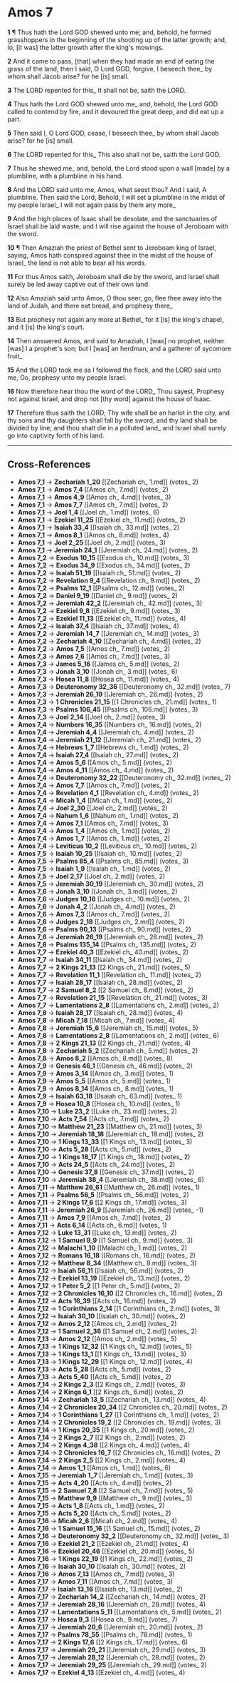 # Amos 7

**1** ¶ Thus hath the Lord GOD shewed unto me; and, behold, he formed grasshoppers in the beginning of the shooting up of the latter growth; and, lo, [it was] the latter growth after the king's mowings.

**2** And it came to pass, [that] when they had made an end of eating the grass of the land, then I said, O Lord GOD, forgive, I beseech thee_ by whom shall Jacob arise? for he [is] small.

**3** The LORD repented for this_ It shall not be, saith the LORD.

**4** Thus hath the Lord GOD shewed unto me_ and, behold, the Lord GOD called to contend by fire, and it devoured the great deep, and did eat up a part.

**5** Then said I, O Lord GOD, cease, I beseech thee_ by whom shall Jacob arise? for he [is] small.

**6** The LORD repented for this_ This also shall not be, saith the Lord GOD.

**7** Thus he shewed me_ and, behold, the Lord stood upon a wall [made] by a plumbline, with a plumbline in his hand.

**8** And the LORD said unto me, Amos, what seest thou? And I said, A plumbline. Then said the Lord, Behold, I will set a plumbline in the midst of my people Israel_ I will not again pass by them any more_

**9** And the high places of Isaac shall be desolate, and the sanctuaries of Israel shall be laid waste; and I will rise against the house of Jeroboam with the sword.

**10** ¶ Then Amaziah the priest of Bethel sent to Jeroboam king of Israel, saying, Amos hath conspired against thee in the midst of the house of Israel_ the land is not able to bear all his words.

**11** For thus Amos saith, Jeroboam shall die by the sword, and Israel shall surely be led away captive out of their own land.

**12** Also Amaziah said unto Amos, O thou seer, go, flee thee away into the land of Judah, and there eat bread, and prophesy there_

**13** But prophesy not again any more at Bethel_ for it [is] the king's chapel, and it [is] the king's court.

**14** Then answered Amos, and said to Amaziah, I [was] no prophet, neither [was] I a prophet's son; but I [was] an herdman, and a gatherer of sycomore fruit_

**15** And the LORD took me as I followed the flock, and the LORD said unto me, Go, prophesy unto my people Israel.

**16** Now therefore hear thou the word of the LORD_ Thou sayest, Prophesy not against Israel, and drop not [thy word] against the house of Isaac.

**17** Therefore thus saith the LORD; Thy wife shall be an harlot in the city, and thy sons and thy daughters shall fall by the sword, and thy land shall be divided by line; and thou shalt die in a polluted land_ and Israel shall surely go into captivity forth of his land.

---

## Cross-References

- **Amos 7_1** → **Zechariah 1_20** [[Zechariah ch_ 1.md]] (votes_ 2)
- **Amos 7_1** → **Amos 7_4** [[Amos ch_ 7.md]] (votes_ 2)
- **Amos 7_1** → **Amos 4_9** [[Amos ch_ 4.md]] (votes_ 3)
- **Amos 7_1** → **Amos 7_7** [[Amos ch_ 7.md]] (votes_ 2)
- **Amos 7_1** → **Joel 1_4** [[Joel ch_ 1.md]] (votes_ 6)
- **Amos 7_1** → **Ezekiel 11_25** [[Ezekiel ch_ 11.md]] (votes_ 2)
- **Amos 7_1** → **Isaiah 33_4** [[Isaiah ch_ 33.md]] (votes_ 2)
- **Amos 7_1** → **Amos 8_1** [[Amos ch_ 8.md]] (votes_ 4)
- **Amos 7_1** → **Joel 2_25** [[Joel ch_ 2.md]] (votes_ 3)
- **Amos 7_1** → **Jeremiah 24_1** [[Jeremiah ch_ 24.md]] (votes_ 2)
- **Amos 7_2** → **Exodus 10_15** [[Exodus ch_ 10.md]] (votes_ 3)
- **Amos 7_2** → **Exodus 34_9** [[Exodus ch_ 34.md]] (votes_ 2)
- **Amos 7_2** → **Isaiah 51_19** [[Isaiah ch_ 51.md]] (votes_ 2)
- **Amos 7_2** → **Revelation 9_4** [[Revelation ch_ 9.md]] (votes_ 2)
- **Amos 7_2** → **Psalms 12_1** [[Psalms ch_ 12.md]] (votes_ 2)
- **Amos 7_2** → **Daniel 9_19** [[Daniel ch_ 9.md]] (votes_ 2)
- **Amos 7_2** → **Jeremiah 42_2** [[Jeremiah ch_ 42.md]] (votes_ 3)
- **Amos 7_2** → **Ezekiel 9_8** [[Ezekiel ch_ 9.md]] (votes_ 3)
- **Amos 7_2** → **Ezekiel 11_13** [[Ezekiel ch_ 11.md]] (votes_ 4)
- **Amos 7_2** → **Isaiah 37_4** [[Isaiah ch_ 37.md]] (votes_ 4)
- **Amos 7_2** → **Jeremiah 14_7** [[Jeremiah ch_ 14.md]] (votes_ 3)
- **Amos 7_2** → **Zechariah 4_10** [[Zechariah ch_ 4.md]] (votes_ 2)
- **Amos 7_2** → **Amos 7_5** [[Amos ch_ 7.md]] (votes_ 2)
- **Amos 7_3** → **Amos 7_6** [[Amos ch_ 7.md]] (votes_ 3)
- **Amos 7_3** → **James 5_16** [[James ch_ 5.md]] (votes_ 2)
- **Amos 7_3** → **Jonah 3_10** [[Jonah ch_ 3.md]] (votes_ 6)
- **Amos 7_3** → **Hosea 11_8** [[Hosea ch_ 11.md]] (votes_ 4)
- **Amos 7_3** → **Deuteronomy 32_36** [[Deuteronomy ch_ 32.md]] (votes_ 7)
- **Amos 7_3** → **Jeremiah 26_19** [[Jeremiah ch_ 26.md]] (votes_ 2)
- **Amos 7_3** → **1 Chronicles 21_15** [[1 Chronicles ch_ 21.md]] (votes_ 1)
- **Amos 7_3** → **Psalms 106_45** [[Psalms ch_ 106.md]] (votes_ 3)
- **Amos 7_3** → **Joel 2_14** [[Joel ch_ 2.md]] (votes_ 3)
- **Amos 7_4** → **Numbers 16_35** [[Numbers ch_ 16.md]] (votes_ 2)
- **Amos 7_4** → **Jeremiah 4_4** [[Jeremiah ch_ 4.md]] (votes_ 2)
- **Amos 7_4** → **Jeremiah 21_12** [[Jeremiah ch_ 21.md]] (votes_ 2)
- **Amos 7_4** → **Hebrews 1_7** [[Hebrews ch_ 1.md]] (votes_ 2)
- **Amos 7_4** → **Isaiah 27_4** [[Isaiah ch_ 27.md]] (votes_ 2)
- **Amos 7_4** → **Amos 5_6** [[Amos ch_ 5.md]] (votes_ 2)
- **Amos 7_4** → **Amos 4_11** [[Amos ch_ 4.md]] (votes_ 2)
- **Amos 7_4** → **Deuteronomy 32_22** [[Deuteronomy ch_ 32.md]] (votes_ 2)
- **Amos 7_4** → **Amos 7_7** [[Amos ch_ 7.md]] (votes_ 2)
- **Amos 7_4** → **Revelation 4_1** [[Revelation ch_ 4.md]] (votes_ 2)
- **Amos 7_4** → **Micah 1_4** [[Micah ch_ 1.md]] (votes_ 2)
- **Amos 7_4** → **Joel 2_30** [[Joel ch_ 2.md]] (votes_ 2)
- **Amos 7_4** → **Nahum 1_6** [[Nahum ch_ 1.md]] (votes_ 2)
- **Amos 7_4** → **Amos 7_1** [[Amos ch_ 7.md]] (votes_ 3)
- **Amos 7_4** → **Amos 1_4** [[Amos ch_ 1.md]] (votes_ 2)
- **Amos 7_4** → **Amos 1_7** [[Amos ch_ 1.md]] (votes_ 2)
- **Amos 7_4** → **Leviticus 10_2** [[Leviticus ch_ 10.md]] (votes_ 2)
- **Amos 7_5** → **Isaiah 10_25** [[Isaiah ch_ 10.md]] (votes_ 2)
- **Amos 7_5** → **Psalms 85_4** [[Psalms ch_ 85.md]] (votes_ 3)
- **Amos 7_5** → **Isaiah 1_9** [[Isaiah ch_ 1.md]] (votes_ 2)
- **Amos 7_5** → **Joel 2_17** [[Joel ch_ 2.md]] (votes_ 2)
- **Amos 7_5** → **Jeremiah 30_19** [[Jeremiah ch_ 30.md]] (votes_ 2)
- **Amos 7_6** → **Jonah 3_10** [[Jonah ch_ 3.md]] (votes_ 2)
- **Amos 7_6** → **Judges 10_16** [[Judges ch_ 10.md]] (votes_ 2)
- **Amos 7_6** → **Jonah 4_2** [[Jonah ch_ 4.md]] (votes_ 2)
- **Amos 7_6** → **Amos 7_3** [[Amos ch_ 7.md]] (votes_ 2)
- **Amos 7_6** → **Judges 2_18** [[Judges ch_ 2.md]] (votes_ 2)
- **Amos 7_6** → **Psalms 90_13** [[Psalms ch_ 90.md]] (votes_ 2)
- **Amos 7_6** → **Jeremiah 26_19** [[Jeremiah ch_ 26.md]] (votes_ 2)
- **Amos 7_6** → **Psalms 135_14** [[Psalms ch_ 135.md]] (votes_ 2)
- **Amos 7_7** → **Ezekiel 40_3** [[Ezekiel ch_ 40.md]] (votes_ 2)
- **Amos 7_7** → **Isaiah 34_11** [[Isaiah ch_ 34.md]] (votes_ 2)
- **Amos 7_7** → **2 Kings 21_13** [[2 Kings ch_ 21.md]] (votes_ 5)
- **Amos 7_7** → **Revelation 11_1** [[Revelation ch_ 11.md]] (votes_ 2)
- **Amos 7_7** → **Isaiah 28_17** [[Isaiah ch_ 28.md]] (votes_ 2)
- **Amos 7_7** → **2 Samuel 8_2** [[2 Samuel ch_ 8.md]] (votes_ 2)
- **Amos 7_7** → **Revelation 21_15** [[Revelation ch_ 21.md]] (votes_ 3)
- **Amos 7_7** → **Lamentations 2_8** [[Lamentations ch_ 2.md]] (votes_ 2)
- **Amos 7_8** → **Isaiah 28_17** [[Isaiah ch_ 28.md]] (votes_ 4)
- **Amos 7_8** → **Micah 7_18** [[Micah ch_ 7.md]] (votes_ 4)
- **Amos 7_8** → **Jeremiah 15_6** [[Jeremiah ch_ 15.md]] (votes_ 5)
- **Amos 7_8** → **Lamentations 2_8** [[Lamentations ch_ 2.md]] (votes_ 6)
- **Amos 7_8** → **2 Kings 21_13** [[2 Kings ch_ 21.md]] (votes_ 4)
- **Amos 7_8** → **Zechariah 5_2** [[Zechariah ch_ 5.md]] (votes_ 2)
- **Amos 7_8** → **Amos 8_2** [[Amos ch_ 8.md]] (votes_ 8)
- **Amos 7_9** → **Genesis 46_1** [[Genesis ch_ 46.md]] (votes_ 2)
- **Amos 7_9** → **Amos 3_14** [[Amos ch_ 3.md]] (votes_ 1)
- **Amos 7_9** → **Amos 5_5** [[Amos ch_ 5.md]] (votes_ 1)
- **Amos 7_9** → **Amos 8_14** [[Amos ch_ 8.md]] (votes_ 1)
- **Amos 7_9** → **Isaiah 63_18** [[Isaiah ch_ 63.md]] (votes_ 1)
- **Amos 7_9** → **Hosea 10_8** [[Hosea ch_ 10.md]] (votes_ 1)
- **Amos 7_10** → **Luke 23_2** [[Luke ch_ 23.md]] (votes_ 2)
- **Amos 7_10** → **Acts 7_54** [[Acts ch_ 7.md]] (votes_ 2)
- **Amos 7_10** → **Matthew 21_23** [[Matthew ch_ 21.md]] (votes_ 3)
- **Amos 7_10** → **Jeremiah 18_18** [[Jeremiah ch_ 18.md]] (votes_ 2)
- **Amos 7_10** → **1 Kings 13_33** [[1 Kings ch_ 13.md]] (votes_ 3)
- **Amos 7_10** → **Acts 5_28** [[Acts ch_ 5.md]] (votes_ 2)
- **Amos 7_10** → **1 Kings 18_17** [[1 Kings ch_ 18.md]] (votes_ 2)
- **Amos 7_10** → **Acts 24_5** [[Acts ch_ 24.md]] (votes_ 2)
- **Amos 7_10** → **Genesis 37_8** [[Genesis ch_ 37.md]] (votes_ 2)
- **Amos 7_10** → **Jeremiah 38_4** [[Jeremiah ch_ 38.md]] (votes_ 6)
- **Amos 7_11** → **Matthew 26_61** [[Matthew ch_ 26.md]] (votes_ 1)
- **Amos 7_11** → **Psalms 56_5** [[Psalms ch_ 56.md]] (votes_ 2)
- **Amos 7_11** → **2 Kings 17_6** [[2 Kings ch_ 17.md]] (votes_ 3)
- **Amos 7_11** → **Jeremiah 26_9** [[Jeremiah ch_ 26.md]] (votes_ -1)
- **Amos 7_11** → **Amos 7_9** [[Amos ch_ 7.md]] (votes_ 2)
- **Amos 7_11** → **Acts 6_14** [[Acts ch_ 6.md]] (votes_ 1)
- **Amos 7_12** → **Luke 13_31** [[Luke ch_ 13.md]] (votes_ 2)
- **Amos 7_12** → **1 Samuel 9_9** [[1 Samuel ch_ 9.md]] (votes_ 3)
- **Amos 7_12** → **Malachi 1_10** [[Malachi ch_ 1.md]] (votes_ 2)
- **Amos 7_12** → **Romans 16_18** [[Romans ch_ 16.md]] (votes_ 2)
- **Amos 7_12** → **Matthew 8_34** [[Matthew ch_ 8.md]] (votes_ 3)
- **Amos 7_12** → **Isaiah 56_11** [[Isaiah ch_ 56.md]] (votes_ 2)
- **Amos 7_12** → **Ezekiel 13_19** [[Ezekiel ch_ 13.md]] (votes_ 2)
- **Amos 7_12** → **1 Peter 5_2** [[1 Peter ch_ 5.md]] (votes_ 2)
- **Amos 7_12** → **2 Chronicles 16_10** [[2 Chronicles ch_ 16.md]] (votes_ 2)
- **Amos 7_12** → **Acts 16_39** [[Acts ch_ 16.md]] (votes_ 2)
- **Amos 7_12** → **1 Corinthians 2_14** [[1 Corinthians ch_ 2.md]] (votes_ 3)
- **Amos 7_12** → **Isaiah 30_10** [[Isaiah ch_ 30.md]] (votes_ 2)
- **Amos 7_12** → **Amos 2_12** [[Amos ch_ 2.md]] (votes_ 2)
- **Amos 7_12** → **1 Samuel 2_36** [[1 Samuel ch_ 2.md]] (votes_ 2)
- **Amos 7_13** → **Amos 2_12** [[Amos ch_ 2.md]] (votes_ 5)
- **Amos 7_13** → **1 Kings 12_32** [[1 Kings ch_ 12.md]] (votes_ 5)
- **Amos 7_13** → **1 Kings 13_1** [[1 Kings ch_ 13.md]] (votes_ 3)
- **Amos 7_13** → **1 Kings 12_29** [[1 Kings ch_ 12.md]] (votes_ 4)
- **Amos 7_13** → **Acts 5_28** [[Acts ch_ 5.md]] (votes_ 2)
- **Amos 7_13** → **Acts 5_40** [[Acts ch_ 5.md]] (votes_ 2)
- **Amos 7_14** → **2 Kings 2_3** [[2 Kings ch_ 2.md]] (votes_ 3)
- **Amos 7_14** → **2 Kings 6_1** [[2 Kings ch_ 6.md]] (votes_ 2)
- **Amos 7_14** → **Zechariah 13_5** [[Zechariah ch_ 13.md]] (votes_ 4)
- **Amos 7_14** → **2 Chronicles 20_34** [[2 Chronicles ch_ 20.md]] (votes_ 2)
- **Amos 7_14** → **1 Corinthians 1_27** [[1 Corinthians ch_ 1.md]] (votes_ 2)
- **Amos 7_14** → **2 Chronicles 19_2** [[2 Chronicles ch_ 19.md]] (votes_ 3)
- **Amos 7_14** → **1 Kings 20_35** [[1 Kings ch_ 20.md]] (votes_ 2)
- **Amos 7_14** → **2 Kings 2_7** [[2 Kings ch_ 2.md]] (votes_ 2)
- **Amos 7_14** → **2 Kings 4_38** [[2 Kings ch_ 4.md]] (votes_ 4)
- **Amos 7_14** → **2 Chronicles 16_7** [[2 Chronicles ch_ 16.md]] (votes_ 2)
- **Amos 7_14** → **2 Kings 2_5** [[2 Kings ch_ 2.md]] (votes_ 4)
- **Amos 7_14** → **Amos 1_1** [[Amos ch_ 1.md]] (votes_ 6)
- **Amos 7_15** → **Jeremiah 1_7** [[Jeremiah ch_ 1.md]] (votes_ 3)
- **Amos 7_15** → **Acts 4_20** [[Acts ch_ 4.md]] (votes_ 2)
- **Amos 7_15** → **2 Samuel 7_8** [[2 Samuel ch_ 7.md]] (votes_ 5)
- **Amos 7_15** → **Matthew 9_9** [[Matthew ch_ 9.md]] (votes_ 3)
- **Amos 7_15** → **Acts 1_8** [[Acts ch_ 1.md]] (votes_ 2)
- **Amos 7_15** → **Acts 5_20** [[Acts ch_ 5.md]] (votes_ 2)
- **Amos 7_16** → **Micah 2_6** [[Micah ch_ 2.md]] (votes_ 4)
- **Amos 7_16** → **1 Samuel 15_16** [[1 Samuel ch_ 15.md]] (votes_ 2)
- **Amos 7_16** → **Deuteronomy 32_2** [[Deuteronomy ch_ 32.md]] (votes_ 3)
- **Amos 7_16** → **Ezekiel 21_2** [[Ezekiel ch_ 21.md]] (votes_ 4)
- **Amos 7_16** → **Ezekiel 20_46** [[Ezekiel ch_ 20.md]] (votes_ 5)
- **Amos 7_16** → **1 Kings 22_19** [[1 Kings ch_ 22.md]] (votes_ 2)
- **Amos 7_16** → **Isaiah 30_10** [[Isaiah ch_ 30.md]] (votes_ 2)
- **Amos 7_16** → **Amos 7_13** [[Amos ch_ 7.md]] (votes_ 3)
- **Amos 7_17** → **Amos 7_11** [[Amos ch_ 7.md]] (votes_ 3)
- **Amos 7_17** → **Isaiah 13_16** [[Isaiah ch_ 13.md]] (votes_ 2)
- **Amos 7_17** → **Zechariah 14_2** [[Zechariah ch_ 14.md]] (votes_ 2)
- **Amos 7_17** → **Jeremiah 28_16** [[Jeremiah ch_ 28.md]] (votes_ 4)
- **Amos 7_17** → **Lamentations 5_11** [[Lamentations ch_ 5.md]] (votes_ 2)
- **Amos 7_17** → **Hosea 9_3** [[Hosea ch_ 9.md]] (votes_ 7)
- **Amos 7_17** → **Jeremiah 20_6** [[Jeremiah ch_ 20.md]] (votes_ 2)
- **Amos 7_17** → **Psalms 78_55** [[Psalms ch_ 78.md]] (votes_ 1)
- **Amos 7_17** → **2 Kings 17_6** [[2 Kings ch_ 17.md]] (votes_ 6)
- **Amos 7_17** → **Jeremiah 29_21** [[Jeremiah ch_ 29.md]] (votes_ 3)
- **Amos 7_17** → **Jeremiah 28_12** [[Jeremiah ch_ 28.md]] (votes_ 2)
- **Amos 7_17** → **Jeremiah 29_25** [[Jeremiah ch_ 29.md]] (votes_ 2)
- **Amos 7_17** → **Ezekiel 4_13** [[Ezekiel ch_ 4.md]] (votes_ 4)
